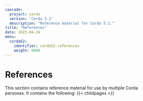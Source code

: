 ```yaml
---
cascade:
  project: corda
  version: 'Corda 5.2'
  description: "Reference material for Corda 5.2."
title: "References"
date: 2023-04-24
menu:
  corda52:
    identifier: corda52-references
    weight: 6000
---
```

# References

This section contains reference material for use by multiple Corda personas. It contains the following:
{{< childpages >}}
